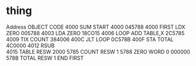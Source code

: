 # thing

Address                   OBJECT CODE
4000  SUM   START 4000    045788
4000  FIRST LDX   ZERO    005788
4003        LDA   ZERO    18CO15
4006  LOOP  ADD   TABLE,X 2C5785
4009        TIX   COUNT   384006
400C        JLT   LOOP    0C578B
400F        STA   TOTAL   4C0000
4012        RSUB    
4015  TABLE RESW  2000
5785  COUNT RESW  1
5788  ZERO  WORD  0       000000
578B  TOTAL RESW  1
            END   FIRST
